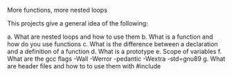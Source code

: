More functions, more nested loops

This projects give a general idea of the following:

a. What are nested loops and how to use them
b. What is a function and how do you use functions
c. What is the difference between a declaration and a definition of a function
d. What is a prototype
e. Scope of variables
f. What are the gcc flags -Wall -Werror -pedantic -Wextra -std=gnu89
g. What are header files and how to to use them with #include